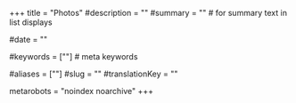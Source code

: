 +++
title = "Photos"
#description = ""
#summary = ""    # for summary text in list displays

#date = ""

#keywords = [""]   # meta keywords

#aliases = [""]
#slug = ""
#translationKey = ""

metarobots = "noindex noarchive"
+++

